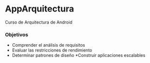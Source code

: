 # AppArquitectura
Curso de Arquitectura de Android
### Objetivos
* Comprender el análisis de requisitos
* Evaluar las restricciones de rendimiento
* Determinar patrones de diseño
*Construir aplicaciones escalables
